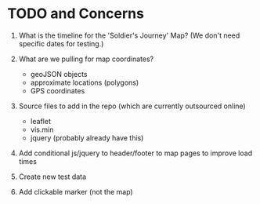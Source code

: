 # TODO and Concerns

1. What is the timeline for the 'Soldier's Journey' Map?
(We don't need specific dates for testing.)
2. What are we pulling for map coordinates?
	- geoJSON objects
	- approximate locations (polygons)
	- GPS coordinates 

3. Source files to add in the repo (which are currently outsourced online)
	- leaflet 	
	- vis.min
	- jquery (probably already have this)

4. Add conditional js/jquery to header/footer to map pages to
improve load times

5. Create new test data
6. Add clickable marker (not the map)
